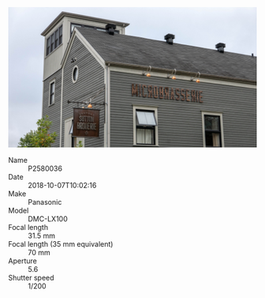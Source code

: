 [![P2580036](/photos/hd/P2580036.jpg)](/photos/full/P2580036.jpg?raw=true)

<dl>
  <dt>Name</dt>
  <dd>P2580036</dd>
  <dt>Date</dt>
  <dd>2018-10-07T10:02:16</dd>
  <dt>Make</dt>
  <dd>Panasonic</dd>
  <dt>Model</dt>
  <dd>DMC-LX100</dd>
  <dt>Focal length</dt>
  <dd>31.5 mm</dd>
  <dt>Focal length (35 mm equivalent)</dt>
  <dd>70 mm</dd>
  <dt>Aperture</dt>
  <dd>5.6</dd>
  <dt>Shutter speed</dt>
  <dd>1/200</dd>
</dl>
